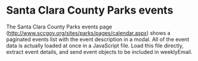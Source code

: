 # Santa Clara County Parks events

The Santa Clara County Parks events page (http://www.sccgov.org/sites/parks/pages/calendar.aspx)
shows a paginated events list with the event description in a modal.  All of the event
data is actually loaded at once in a JavaScript file.  Load this file directly, 
extract event details, and send event objects to be included in weeklyEmail.
